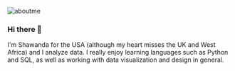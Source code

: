 ![aboutme](https://user-images.githubusercontent.com/21301202/180655994-270276d7-00ce-4987-8401-5a54e5f25971.png)

### Hi there 👋

I'm Shawanda for the USA (although my heart misses the UK and West Africa) and I analyze data. I really enjoy learning languages such as Python and SQL, as well as working with data visualization and design in general.




<!--
**wandaasbury/wandaasbury** is a ✨ _special_ ✨ repository because its `README.md` (this file) appears on your GitHub profile.

Here are some ideas to get you started:

- 🔭 I’m currently working on ...
- 🌱 I’m currently learning ...
- 👯 I’m looking to collaborate on ...
- 🤔 I’m looking for help with ...
- 💬 Ask me about ...
- 📫 How to reach me: ...
- 😄 Pronouns: ...
- ⚡ Fun fact: ...
-->
